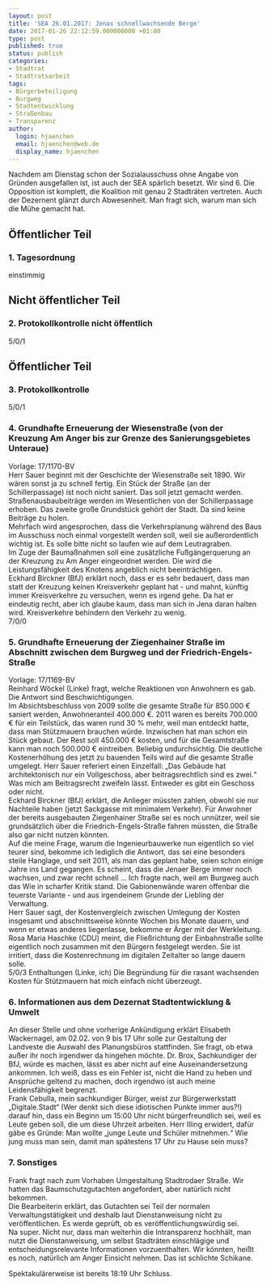 ```yaml
---
layout: post
title: 'SEA 26.01.2017: Jenas schnellwachsende Berge'
date: 2017-01-26 22:12:59.000000000 +01:00
type: post
published: true
status: publish
categories:
- Stadtrat
- Stadtratsarbeit
tags:
- Bürgerbeteiligung
- Burgweg
- Stadtentwicklung
- Straßenbau
- Transparenz
author:
  login: hjaenchen
  email: hjaenchen@web.de
  display_name: hjaenchen
---
```

Nachdem am Dienstag schon der Sozialausschuss ohne Angabe von Gründen ausgefallen ist, ist auch der SEA spärlich besetzt. Wir sind 6. Die Opposition ist komplett, die Koalition mit genau 2 Stadträten vertreten. Auch der Dezernent glänzt durch Abwesenheit. Man fragt sich, warum man sich die Mühe gemacht hat.

Öffentlicher Teil
-----------------
### 1. Tagesordnung #
einstimmig

Nicht öffentlicher Teil
-----------------------
### 2. Protokollkontrolle nicht öffentlich #
5/0/1

Öffentlicher Teil
-----------------
### 3. Protokollkontrolle #
5/0/1

### 4. Grundhafte Erneuerung der Wiesenstraße (von der Kreuzung Am Anger bis zur Grenze des Sanierungsgebietes Unteraue) #
Vorlage: 17/1170-BV<br />
Herr Sauer beginnt mit der Geschichte der Wiesenstraße seit 1890. Wir wären sonst ja zu schnell fertig. Ein Stück der Straße (an der Schillerpassage) ist noch nicht saniert. Das soll jetzt gemacht werden. Straßenausbaubeiträge werden im Wesentlichen von der Schillerpassage erhoben. Das zweite große Grundstück gehört der Stadt. Da sind keine Beiträge zu holen.<br />
Mehrfach wird angesprochen, dass die Verkehrsplanung während des Baus im Ausschuss noch einmal vorgestellt werden soll, weil sie außerordentlich wichtig ist. Es solle bitte nicht so laufen wie auf dem Leutragraben.<br />
Im Zuge der Baumaßnahmen soll eine zusätzliche Fußgängerquerung an der Kreuzung zu Am Anger eingeordnet werden. Die wird die Leistungsfähigkeit des Knotens angeblich nicht beeinträchtigen.<br />
Eckhard Birckner (BfJ) erklärt noch, dass er es sehr bedauert, dass man statt der Kreuzung keinen Kreisverkehr geplant hat - und mahnt, künftig immer Kreisverkehre zu versuchen, wenn es irgend gehe. Da hat er eindeutig recht, aber ich glaube kaum, dass man sich in Jena daran halten wird. Kreisverkehre behindern den Verkehr zu wenig.<br />
7/0/0

### 5. Grundhafte Erneuerung der Ziegenhainer Straße im Abschnitt zwischen dem Burgweg und der Friedrich-Engels-Straße #
Vorlage: 17/1169-BV<br />
Reinhard Wöckel (Linke) fragt, welche Reaktionen von Anwohnern es gab. Die Antwort sind Beschwichtigungen.<br />
Im Absichtsbeschluss von 2009 sollte die gesamte Straße für 850.000 € saniert werden, Anwohneranteil 400.000 €. 2011 waren es bereits 700.000 € für ein Teilstück, das waren rund 30 % mehr, weil man entdeckt hatte, dass man Stützmauern brauchen würde. Inzwischen hat man schon ein Stück gebaut. Der Rest soll 450.000 € kosten, und für die Gesamtstraße kann man noch 500.000 € eintreiben. Beliebig undurchsichtig. Die deutliche Kostenerhöhung des jetzt zu bauenden Teils wird auf die gesamte Straße umgelegt. Herr Sauer referiert einen Einzelfall: &bdquo;Das Gebäude hat architektonisch nur ein Vollgeschoss, aber beitragsrechtlich sind es zwei.&ldquo; Was mich am Beitragsrecht zweifeln lässt. Entweder es gibt ein Geschoss oder nicht.<br />
Eckhard Birckner (BfJ) erklärt, die Anlieger müssten zahlen, obwohl sie nur Nachteile haben (jetzt Sackgasse mit minimalem Verkehr). Für Anwohner der bereits ausgebauten Ziegenhainer Straße sei es noch unnützer, weil sie grundsätzlich über die Friedrich-Engels-Straße fahren müssten, die Straße also gar nicht nutzen könnten.<br />
Auf die meine Frage, warum die Ingenieurbauwerke nun eigentlich so viel teurer sind, bekomme ich lediglich die Antwort, das sei eine besonders steile Hanglage, und seit 2011, als man das geplant habe, seien schon einige Jahre ins Land gegangen. Es scheint, dass die Jenaer Berge immer noch wachsen, und zwar recht schnell ... Ich fragte nach, weil am Burgweg auch das Wie in scharfer Kritik stand. Die Gabionenwände waren offenbar die teuerste Variante - und aus irgendeinem Grunde der Liebling der Verwaltung.<br />
Herr Sauer sagt, der Kostenvergleich zwischen Umlegung der Kosten insgesamt und abschnittsweise könnte Wochen bis Monate dauern, und wenn er etwas anderes liegenlasse, bekomme er Ärger mit der Werkleitung.<br />
Rosa Maria Haschke (CDU) meint, die Fließrichtung der Einbahnstraße sollte eigentlich noch zusammen mit den Bürgern festgelegt werden. Sie ist irritiert, dass die Kostenrechnung im digitalen Zeitalter so lange dauern solle.<br />
5/0/3 Enthaltungen (Linke, ich) Die Begründung für die rasant wachsenden Kosten für Stützmauern hat mich einfach nicht überzeugt.

### 6. Informationen aus dem Dezernat Stadtentwicklung &amp; Umwelt #
An dieser Stelle und ohne vorherige Ankündigung erklärt Elisabeth Wackernagel, am 02.02. von 9 bis 17 Uhr solle zur Gestaltung der Landveste die Auswahl des Planungsbüros stattfinden. Sie fragt, ob etwa außer ihr noch irgendwer da hingehen möchte. Dr. Brox, Sachkundiger der BfJ, würde es machen, lässt es aber nicht auf eine Auseinandersetzung ankommen. Ich weiß, dass es ein Fehler ist, nicht die Hand zu heben und Ansprüche geltend zu machen, doch irgendwo ist auch meine Leidensfähigkeit begrenzt.<br />
Frank Cebulla, mein sachkundiger Bürger, weist zur Bürgerwerkstatt &bdquo;Digitale.Stadt&ldquo; (Wer denkt sich diese idiotischen Punkte immer aus?!) darauf hin, dass ein Beginn um 15:00 Uhr nicht bürgerfreundlich sei, weil es Leute geben soll, die um diese Uhrzeit arbeiten. Herr Illing erwidert, dafür gäbe es Gründe: Man wollte &bdquo;junge Leute und Schüler mitnehmen.&ldquo; Wie jung muss man sein, damit man spätestens 17 Uhr zu Hause sein muss?

### 7. Sonstiges #
Frank fragt nach zum Vorhaben Umgestaltung Stadtrodaer Straße. Wir hatten das Baumschutzgutachten angefordert, aber natürlich nicht bekommen.<br />
Die Bearbeiterin erklärt, das Gutachten sei Teil der normalen Verwaltungstätigkeit und deshalb laut Dienstanweisung nicht zu veröffentlichen. Es werde geprüft, ob es veröffentlichungswürdig sei.<br />
Na super. Nicht nur, dass man weiterhin die Intransparenz hochhält, man nutzt die Dienstanweisung, um selbst Stadträten einschlägige und entscheidungsrelevante Informationen vorzuenthalten. Wir könnten, heißt es noch, natürlich am Anger Einsicht nehmen. Das ist schlichte Schikane.

Spektakulärerweise ist bereits 18:19 Uhr Schluss.
